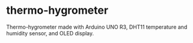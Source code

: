 # thermo-hygrometer
 Thermo-hygrometer made with Arduino UNO R3, DHT11 temperature and humidity sensor, and OLED display.

